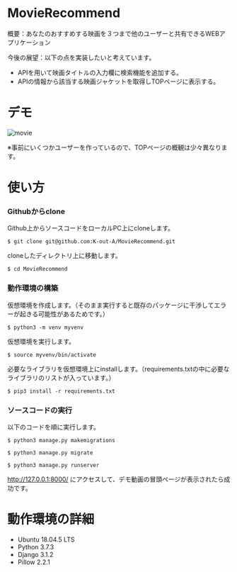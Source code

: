 # MovieRecommend
概要：あなたのおすすめする映画を３つまで他のユーザーと共有できるWEBアプリケーション

今後の展望：以下の点を実装したいと考えています。
- APIを用いて映画タイトルの入力欄に検索機能を追加する。
- APIの情報から該当する映画ジャケットを取得しTOPページに表示する。

# デモ
![movie](https://user-images.githubusercontent.com/66913031/111263412-2d062e80-8669-11eb-8255-f3acef9ee604.gif)

※事前にいくつかユーザーを作っているので、TOPページの概観は少々異なります。


# 使い方
### Githubからclone
Github上からソースコードをローカルPC上にcloneします。
```
$ git clone git@github.com:K-out-A/MovieRecommend.git
```
cloneしたディレクトリ上に移動します。
```
$ cd MovieRecommend
```

### 動作環境の構築
仮想環境を作成します。（そのまま実行すると既存のパッケージに干渉してエラーが起きる可能性があるためです。）
```
$ python3 -m venv myvenv
```
仮想環境を実行します。
```
$ source myvenv/bin/activate
```
必要なライブラリを仮想環境上にinstallします。（requirements.txtの中に必要なライブラリのリストが入っています。）
```
$ pip3 install -r requirements.txt
```

### ソースコードの実行
以下のコードを順に実行します。
```
$ python3 manage.py makemigrations

$ python3 manage.py migrate

$ python3 manage.py runserver
```

http://127.0.0.1:8000/ にアクセスして、デモ動画の冒頭ページが表示されたら成功です。

# 動作環境の詳細
- Ubuntu 18.04.5 LTS
- Python 3.7.3
- Django 3.1.2
- Pillow 2.2.1
